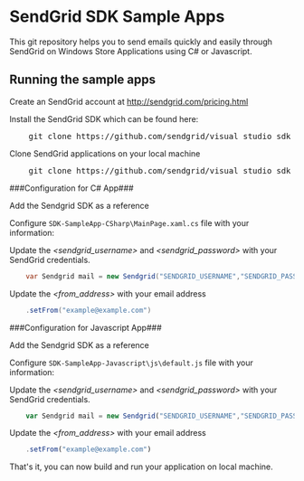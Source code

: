 SendGrid SDK Sample Apps
======================

This git repository helps you to send emails quickly and easily through SendGrid on Windows Store Applications using C# or Javascript.


Running the sample apps
----------------------------

Create an SendGrid account at http://sendgrid.com/pricing.html

Install the SendGrid SDK which can be found here:

<pre>
    git clone https://github.com/sendgrid/visual_studio_sdk
</pre>

Clone SendGrid applications on your local machine

<pre>
    git clone https://github.com/sendgrid/visual_studio_sdk_sample_app
</pre>

###Configuration for C# App###

Add the Sendgrid SDK as a reference

Configure `SDK-SampleApp-CSharp\MainPage.xaml.cs` file with your information:

Update the *&lt;sendgrid_username&gt;* and *&lt;sendgrid_password&gt;* with your SendGrid credentials.
```C#
    var Sendgrid mail = new Sendgrid("SENDGRID_USERNAME","SENDGRID_PASSWORD");
```
Update the *&lt;from_address&gt;* with your email address
```C#
    .setFrom("example@example.com")
```


###Configuration for Javascript App###

Add the Sendgrid SDK as a reference

Configure `SDK-SampleApp-Javascript\js\default.js` file with your information:

Update the *&lt;sendgrid_username&gt;* and *&lt;sendgrid_password&gt;* with your SendGrid credentials.
```Javascript
    var Sendgrid mail = new Sendgrid("SENDGRID_USERNAME","SENDGRID_PASSWORD");
```
Update the *&lt;from_address&gt;* with your email address
```Javascript
    .setFrom("example@example.com")
```

That's it, you can now build and run your application on local machine.



